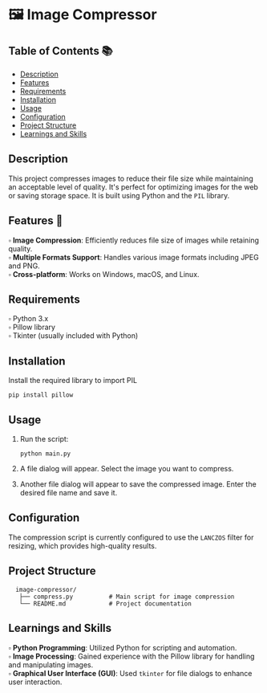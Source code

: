 # 🖼️ Image Compressor

## Table of Contents 📚
- [Description](#description)
- [Features](#features-)
- [Requirements](#requirements)
- [Installation](#installation)
- [Usage](#usage)
- [Configuration](#configuration)
- [Project Structure](#project-structure)
- [Learnings and Skills](#learnings-and-skills)

## Description 

This project compresses images to reduce their file size while maintaining an acceptable level of quality. It's perfect for optimizing images for the web or saving storage space.
It is built using Python and the <code>PIL</code> library.<br>

## Features 📄

▫️ **Image Compression**: Efficiently reduces file size of images while retaining quality.<br>
▫️ **Multiple Formats Support**: Handles various image formats including JPEG and PNG.<br>
▫️ **Cross-platform**: Works on Windows, macOS, and Linux.<br>

## Requirements

▫️ Python 3.x<br>
▫️ Pillow library<br>
▫️ Tkinter (usually included with Python)<br>

## Installation

Install the required library to import PIL<br>

    pip install pillow 

## Usage

 1. Run the script:<br>

        python main.py
    
2. A file dialog will appear. Select the image you want to compress.<br>
3. Another file dialog will appear to save the compressed image. Enter the desired file name and save it.<br>

## Configuration

The compression script is currently configured to use the <code>LANCZOS</code> filter for resizing, which provides high-quality results.<br>

## Project Structure

      image-compressor/
       ├── compress.py          # Main script for image compression
       └── README.md            # Project documentation

## Learnings and Skills

▫️ **Python Programming**: Utilized Python for scripting and automation.<br>
▫️ **Image Processing**: Gained experience with the Pillow library for handling and manipulating images.<br>
▫️ **Graphical User Interface (GUI)**: Used <code>tkinter</code> for file dialogs to enhance user interaction.<br>

